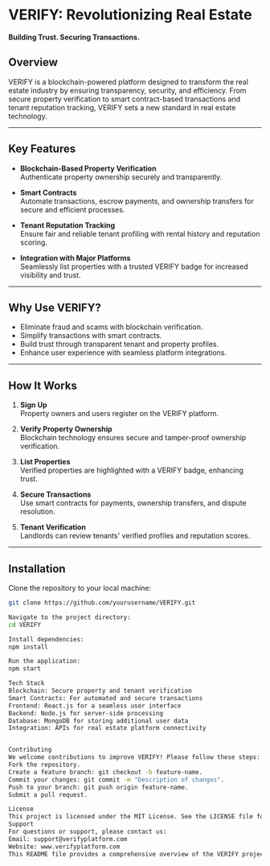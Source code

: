 # VERIFY: Revolutionizing Real Estate

**Building Trust. Securing Transactions.**

## Overview
VERIFY is a blockchain-powered platform designed to transform the real estate industry by ensuring transparency, security, and efficiency. From secure property verification to smart contract-based transactions and tenant reputation tracking, VERIFY sets a new standard in real estate technology.

---

## Key Features
- **Blockchain-Based Property Verification**  
  Authenticate property ownership securely and transparently.

- **Smart Contracts**  
  Automate transactions, escrow payments, and ownership transfers for secure and efficient processes.

- **Tenant Reputation Tracking**  
  Ensure fair and reliable tenant profiling with rental history and reputation scoring.

- **Integration with Major Platforms**  
  Seamlessly list properties with a trusted VERIFY badge for increased visibility and trust.

---

## Why Use VERIFY?
- Eliminate fraud and scams with blockchain verification.
- Simplify transactions with smart contracts.
- Build trust through transparent tenant and property profiles.
- Enhance user experience with seamless platform integrations.

---

## How It Works
1. **Sign Up**  
   Property owners and users register on the VERIFY platform.

2. **Verify Property Ownership**  
   Blockchain technology ensures secure and tamper-proof ownership verification.

3. **List Properties**  
   Verified properties are highlighted with a VERIFY badge, enhancing trust.

4. **Secure Transactions**  
   Use smart contracts for payments, ownership transfers, and dispute resolution.

5. **Tenant Verification**  
   Landlords can review tenants' verified profiles and reputation scores.

---

## Installation

Clone the repository to your local machine:
```bash
git clone https://github.com/yourusername/VERIFY.git

Navigate to the project directory:
cd VERIFY

Install dependencies:
npm install

Run the application:
npm start

Tech Stack
Blockchain: Secure property and tenant verification
Smart Contracts: For automated and secure transactions
Frontend: React.js for a seamless user interface
Backend: Node.js for server-side processing
Database: MongoDB for storing additional user data
Integration: APIs for real estate platform connectivity


Contributing
We welcome contributions to improve VERIFY! Please follow these steps:
Fork the repository.
Create a feature branch: git checkout -b feature-name.
Commit your changes: git commit -m "Description of changes".
Push to your branch: git push origin feature-name.
Submit a pull request.

License
This project is licensed under the MIT License. See the LICENSE file for details.
Support
For questions or support, please contact us:
Email: support@verifyplatform.com
Website: www.verifyplatform.com
This README file provides a comprehensive overview of the VERIFY project, installation instructions, and contribution guidelines. Let me know if you'd like to adjust or expand on any sections!
